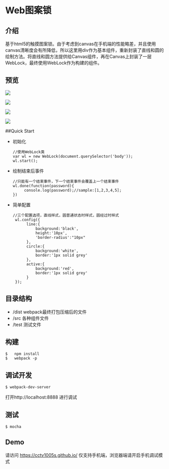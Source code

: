 # Web图案锁

## 介绍

基于html5的触摸图案锁。由于考虑到canvas在手机端的性能略差，并且使用canvas清晰度会有所降低，所以这里用div作为基本组件，重新封装了直线和圆的绘制方法。将直线和圆方法提供给Canvas组件，再在Canvas上封装了一层WebLock，最终使用WebLock作为构建的组件。

## 预览
![](http://upload-images.jianshu.io/upload_images/1806609-e046b457819ff4b9.png?imageMogr2/auto-orient/strip%7CimageView2/2/w/1240)


![](http://upload-images.jianshu.io/upload_images/1806609-78128ea6ec1461ca.png?imageMogr2/auto-orient/strip%7CimageView2/2/w/1240)

![](http://upload-images.jianshu.io/upload_images/1806609-1752113f6cb732fb.png?imageMogr2/auto-orient/strip%7CimageView2/2/w/1240)


![](http://upload-images.jianshu.io/upload_images/1806609-fb38507d566416f5.png?imageMogr2/auto-orient/strip%7CimageView2/2/w/1240)


##Quick Start

- 初始化

      //使用WebLock类
      var wl = new WebLock(document.querySelector('body'));
      wl.start();

- 绘制结束后事件
      
      //只能有一个结束事件，下一个结束事件会覆盖上一个结束事件
      wl.done(function(password){ 
           console.log(password);//sample:[1,2,3,4,5];
      })

- 简单配置
      
      //三个配置选项，直线样式，圆普通状态时样式，圆经过时样式
       wl.config({
            line:{
                background:'black',
                height:'10px',
                'border-radius':"10px"
            },
            circle:{
                background:'white',
                border:'1px solid grey'
            },
            active:{
                background:'red',
                border:'1px solid grey'
            }
       });

## 目录结构
 - /dist webpack最终打包压缩后的文件
 - /src 各种组件文件
 - /test 测试文件

## 构建
    
    $   npm install 
    $   webpack -p

## 调试开发
    
    $ webpack-dev-server

打开http://localhost:8888 进行调试

## 测试

    $ mocha     

## Demo

请访问 https://cctv1005s.github.io/ 
仅支持手机端，浏览器端请开启手机调试模式




























